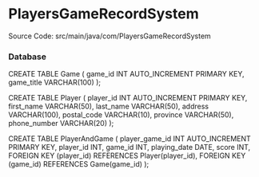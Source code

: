 # PlayersGameRecordSystem
Source Code: src/main/java/com/PlayersGameRecordSystem

### Database

CREATE TABLE Game (
                      game_id INT AUTO_INCREMENT PRIMARY KEY,
                      game_title VARCHAR(100)
);

CREATE TABLE Player (
                        player_id INT AUTO_INCREMENT PRIMARY KEY,
                        first_name VARCHAR(50),
                        last_name VARCHAR(50),
                        address VARCHAR(100),
                        postal_code VARCHAR(10),
                        province VARCHAR(50),
                        phone_number VARCHAR(20)
);

CREATE TABLE PlayerAndGame (
                               player_game_id INT AUTO_INCREMENT PRIMARY KEY,
                               player_id INT,
                               game_id INT,
                               playing_date DATE,
                               score INT,
                               FOREIGN KEY (player_id) REFERENCES Player(player_id),
                               FOREIGN KEY (game_id) REFERENCES Game(game_id)
);
